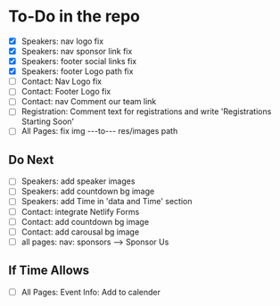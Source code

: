 # To-Do in the repo

- [x] Speakers: nav logo fix
- [x] Speakers: nav sponsor link fix
- [x] Speakers: footer social links fix
- [x] Speakers: footer Logo path fix
- [ ] Contact: Nav Logo fix
- [ ] Contact: Footer Logo fix
- [ ] Contact: nav Comment our team link
- [ ] Registration: Comment text for registrations and write 'Registrations Starting Soon'
- [ ] All Pages: fix img ---to--- res/images path

## Do Next

- [ ] Speakers: add speaker images
- [ ] Speakers: add countdown bg image
- [ ] Speakers: add Time in 'data and Time' section
- [ ] Contact: integrate Netlify Forms
- [ ] Contact: add countdown bg image
- [ ] Contact: add carousal bg image
- [ ] all pages: nav: sponsors --> Sponsor Us

## If Time Allows

- [ ] All Pages: Event Info: Add to calender
